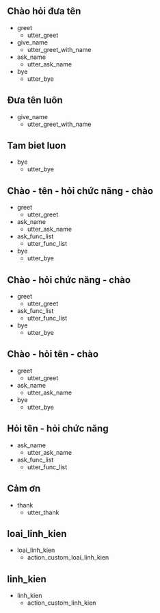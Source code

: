 ## Chào hỏi đưa tên
* greet
  - utter_greet
* give_name
  - utter_greet_with_name
* ask_name
  - utter_ask_name
* bye
  - utter_bye

## Đưa tên luôn
* give_name
  - utter_greet_with_name

## Tam biet luon
* bye
  - utter_bye

## Chào - tên - hỏi chức năng - chào
* greet
  - utter_greet
* ask_name
  - utter_ask_name
* ask_func_list
  - utter_func_list
* bye
  - utter_bye
  
## Chào  - hỏi chức năng - chào
* greet
  - utter_greet
* ask_func_list
  - utter_func_list
* bye
  - utter_bye

## Chào  - hỏi tên - chào
* greet
  - utter_greet
* ask_name
  - utter_ask_name
* bye
  - utter_bye

## Hỏi tên - hỏi chức năng
* ask_name
  - utter_ask_name
* ask_func_list
  - utter_func_list

## Cảm ơn
* thank
  - utter_thank

## loai_linh_kien
* loai_linh_kien
  - action_custom_loai_linh_kien

## linh_kien
* linh_kien
  - action_custom_linh_kien
